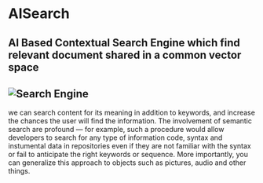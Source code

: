# AISearch
## AI Based Contextual Search Engine which find relevant document shared in a common vector space
## ![Search Engine](https://github.com/Neerajcerebrum/AISearch/blob/develop/Search.png)

we can search content for its meaning in addition to keywords, and increase the chances the user will find the information. The involvement of semantic search are profound — for example, such a procedure would allow developers to search for any type of information code, syntax and instumental data in repositories even if they are not familiar with the syntax or fail to anticipate the right keywords or sequence. More importantly, you can generalize this approach to objects such as pictures, audio and other things.